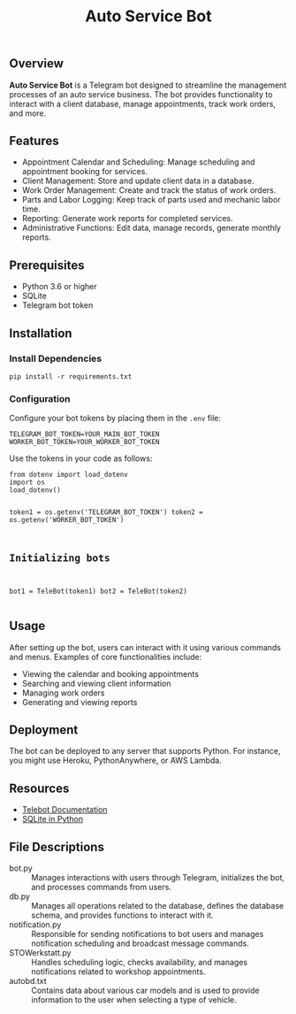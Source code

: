 <!DOCTYPE html>
<html lang="en">
<head>

</head>
<body>
    <header>
        <h1>Auto Service Bot</h1>
    </header>
    <section>
        <h2>Overview</h2>
        <p>
            <strong>Auto Service Bot</strong> is a Telegram bot designed to streamline the management processes 
            of an auto service business. The bot provides functionality to interact with a client database, 
            manage appointments, track work orders, and more.
        </p>
    </section>
    <section>
        <h2>Features</h2>
        <ul>
            <li>Appointment Calendar and Scheduling: Manage scheduling and appointment booking for services.</li>
            <li>Client Management: Store and update client data in a database.</li>
            <li>Work Order Management: Create and track the status of work orders.</li>
            <li>Parts and Labor Logging: Keep track of parts used and mechanic labor time.</li>
            <li>Reporting: Generate work reports for completed services.</li>
            <li>Administrative Functions: Edit data, manage records, generate monthly reports.</li>
        </ul>
    </section>
    <section>
        <h2>Prerequisites</h2>
        <ul>
            <li>Python 3.6 or higher</li>
            <li>SQLite</li>
            <li>Telegram bot token</li>
        </ul>
    </section>
    <section>
        <h2>Installation</h2>
        <h3>Install Dependencies</h3>
        <pre><code>pip install -r requirements.txt</code></pre>
        <h3>Configuration</h3>
        <p>Configure your bot tokens by placing them in the <code>.env</code> file:</p>
        <pre><code>TELEGRAM_BOT_TOKEN=YOUR_MAIN_BOT_TOKEN
WORKER_BOT_TOKEN=YOUR_WORKER_BOT_TOKEN</code></pre>
        <p>Use the tokens in your code as follows:</p>
        <pre><code>from dotenv import load_dotenv
import os
load_dotenv()

token1 = os.getenv('TELEGRAM_BOT_TOKEN') 
token2 = os.getenv('WORKER_BOT_TOKEN')

# Initializing bots
bot1 = TeleBot(token1) 
bot2 = TeleBot(token2)</code></pre>
    </section>
    <section>
        <h2>Usage</h2>
        <p>
            After setting up the bot, users can interact with it using various commands and menus. 
            Examples of core functionalities include:
        </p>
        <ul>
            <li>Viewing the calendar and booking appointments</li>
            <li>Searching and viewing client information</li>
            <li>Managing work orders</li>
            <li>Generating and viewing reports</li>
        </ul>
    </section>
    <section>
        <h2>Deployment</h2>
        <p>
            The bot can be deployed to any server that supports Python. For instance, you might use Heroku, 
            PythonAnywhere, or AWS Lambda.
        </p>
    </section>
    <section>
        <h2>Resources</h2>
        <ul>
            <li><a href="https://github.com/eternnoir/pyTelegramBotAPI" target="_blank">Telebot Documentation</a></li>
            <li><a href="https://docs.python.org/3/library/sqlite3.html" target="_blank">SQLite in Python</a></li>
        </ul>
    </section>
    <section>
        <h2>File Descriptions</h2>
        <dl>
            <dt>bot.py</dt>
            <dd>Manages interactions with users through Telegram, initializes the bot, and processes commands from users.</dd>
            <dt>db.py</dt>
            <dd>Manages all operations related to the database, defines the database schema, and provides functions to interact with it.</dd>
            <dt>notification.py</dt>
            <dd>Responsible for sending notifications to bot users and manages notification scheduling and broadcast message commands.</dd>
            <dt>STOWerkstatt.py</dt>
            <dd>Handles scheduling logic, checks availability, and manages notifications related to workshop appointments.</dd>
            <dt>autobd.txt</dt>
            <dd>Contains data about various car models and is used to provide information to the user when selecting a type of vehicle.</dd>
        </dl>
    </section>

</body>
</html>

